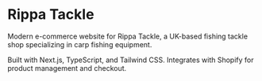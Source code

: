 # Rippa Tackle

Modern e-commerce website for Rippa Tackle, a UK-based fishing tackle shop specializing in carp fishing equipment.

Built with Next.js, TypeScript, and Tailwind CSS. Integrates with Shopify for product management and checkout.
